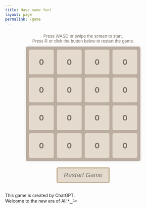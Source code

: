 ```yaml
---
title: Have some fun!
layout: page
permalink: /game
---
```

<html>
<head>
  <title>2048</title>
  <style>
    body {
      margin: 20px;
      padding: 0;
    }
    .instruction {
    	padding: 10px;
    	text-align: center;
    	font-size: 14px;
    	color: #776e65;
    	font-family: Arial, sans-serif;
    }
    .game-container {
      display: flex;
      flex-direction: column;
      justify-content: center;
      align-items: center;
      height: auto;
    }
    .grid {
      display: grid;
      grid-template-columns: repeat(4, 1fr);
      gap: 10px;
      background-color: #bbada0;
      padding: 10px;
      border-radius: 5px;
      box-shadow: 0 0 10px rgba(0, 0, 0, 0.1);
    }
    .cell {
      display: flex;
      justify-content: center;
      align-items: center;
      font-size: 24px;
      font-weight: bold;
      background-color: hsl(35, 29%, 85%);
      color: #776e65;
      border-radius: 5px;
      width: 80px;
      height: 80px;
    }  
    .game-button {
        background-color: hsl(35, 29%, 85%);
        color: #776e65;
        border: 4px solid hsl(35, 29%, 70%);
        padding: 10px 20px;
        border-radius: 5px;
        font-size: 20px;
        cursor: pointer;
    }
    .restart-container {
        display:grid;
        justify-content: center;
        align-items:start;
        margin-top: 20px;
    }
  </style>
</head>
<body>
  <div class="instruction">
    Press WASD or swipe the screen to start.  
    <br />
    Press R or click the button below to restart the game.
  </div>
  <div class="game-container">
    <div class="grid">
      <!-- 游戏方格 -->
      <div class="cell">0</div>
      <div class="cell">0</div>
      <div class="cell">0</div>
      <div class="cell">0</div>
      <div class="cell">0</div>
      <div class="cell">0</div>
      <div class="cell">0</div>
      <div class="cell">0</div>
      <div class="cell">0</div>
      <div class="cell">0</div>
      <div class="cell">0</div>
      <div class="cell">0</div>
      <div class="cell">0</div>
      <div class="cell">0</div>
      <div class="cell">0</div>
      <div class="cell">0</div>
    </div>
    <div class="restart-container">
        <button id="restart-button" class="game-button"><i>Restart Game</i></button>
    </div>
  </div>
  <footer>
    <p>
    <br />
    This game is created by ChatGPT. 
    <br />
    Welcome to the new era of AI!   ❛‿˂̵✧
    </p>
  </footer>
  <script>
    // JavaScript 代码
    // 创建一个二维数组表示游戏方格
    const grid = [
      [0, 0, 0, 0],
      [0, 0, 0, 0],
      [0, 0, 0, 0],
      [0, 0, 0, 0]
    ];
    // 在 JavaScript 中获取按钮元素
    const restartButton = document.getElementById("restart-button");
    restartButton.addEventListener("click", restartGame);
    // 在页面加载完成后执行初始化操作
    document.addEventListener("DOMContentLoaded", () => {
      // 初始化游戏界面
      initializeGrid();
      // 监听键盘事件
      document.addEventListener("keydown", handleKeyPress);
      // 监听触摸事件
      document.addEventListener("touchstart", handleTouchStart, false);
      document.addEventListener("touchmove", handleTouchMove, false);
      document.addEventListener("touchend", handleTouchEnd, false);
      // 禁用页面滑动
      document.addEventListener('touchmove', function(event) {
        event.preventDefault();
      }, { passive: false });
    });
    // 初始化游戏界面
    function initializeGrid() {
      const gridElement = document.querySelector(".grid");
      gridElement.innerHTML = "";
      // 根据 grid 数组生成游戏方格
      for (let i = 0; i < grid.length; i++) {
        for (let j = 0; j < grid[i].length; j++) {
          const cellElement = document.createElement("div");
          cellElement.classList.add("cell");
          cellElement.textContent = grid[i][j];
          gridElement.appendChild(cellElement);
        }
      }
    }
    // 重新开始游戏
    function restartGame(){
        //clear all grid
        for (let j = 0; j < grid[0].length; j++) {
            for (let i = 0; i < grid.length; i++) {
                    grid[i][j] = 0
            }
        }
        // 随机生成新的方块
        generateNewBlock();
        // 更新游戏界面
        updateGrid();
    }
    // 处理键盘按下事件
    function handleKeyPress(event) {
      if (event.key === "w" || event.key === "W") {
        moveUp();
      } else if (event.key === "s" || event.key === "S") {
        moveDown();
      } else if (event.key === "a" || event.key === "A") {
        moveLeft();
      } else if (event.key === "d" || event.key === "D") {
        moveRight();
      } else if (event.key === "r" || event.key === "R") {
        restartGame()
        return
      } else {
        return
      }
      // 随机生成新的方块
      generateNewBlock();
      // 更新游戏界面
      updateGrid();
      // 判断游戏是否胜利或失败
      checkGameOver();
    }
    let startX, startY;
    const touchThreshold = 50; // 滑动阈值，小于该值不触发移动操作
    // 触摸开始事件处理
    function handleTouchStart(event) {
      const touch = event.touches[0];
      startX = touch.clientX;
      startY = touch.clientY;
    }
    // 触摸移动事件处理
    function handleTouchMove(event) {
      event.preventDefault();
    }
    // 触摸结束事件处理
    function handleTouchEnd(event) {
      const touch = event.changedTouches[0];
      const endX = touch.clientX;
      const endY = touch.clientY;
      const deltaX = endX - startX;
      const deltaY = endY - startY;
      if (Math.abs(deltaX) < touchThreshold && Math.abs(deltaY) < touchThreshold) {
        // 滑动距离太小，忽略滑动操作
        return;
      }
      if (Math.abs(deltaX) > Math.abs(deltaY)) {
        if (deltaX > 0) {
          moveRight();
        } else {
          moveLeft();
        }
      } else {
        if (deltaY > 0) {
          moveDown();
        } else {
          moveUp();
        }
      }
      // 随机生成新的方块
      generateNewBlock();
      // 更新游戏界面
      updateGrid();
      // 判断游戏是否胜利或失败
      checkGameOver();
    }
    // 随机生成新的方块
    function generateNewBlock() {
      const emptyCells = [];
      for (let i = 0; i < grid.length; i++) {
        for (let j = 0; j < grid[i].length; j++) {
          if (grid[i][j] === 0) {
            emptyCells.push({ row: i, col: j });
          }
        }
      }
      if (emptyCells.length > 0) {
        const randomIndex = Math.floor(Math.random() * emptyCells.length);
        const { row, col } = emptyCells[randomIndex];
        grid[row][col] = Math.random() < 0.9 ? 2 : 4;
      }
    }
    // 向上移动逻辑
    function moveUp() {
      for (let j = 0; j < grid[0].length; j++) {
        for (let i = 1; i < grid.length; i++) {
          if (grid[i][j] !== 0) {
            let k = i;
            while (k > 0 && grid[k - 1][j] === 0) {
              grid[k - 1][j] = grid[k][j];
              grid[k][j] = 0;
              k--;
            }
            if (k > 0 && grid[k - 1][j] === grid[k][j]) {
              grid[k - 1][j] *= 2;
              grid[k][j] = 0;
            }
          }
        }
      }
    }
    // 向下移动逻辑
    function moveDown() {
      for (let j = 0; j < grid[0].length; j++) {
        for (let i = grid.length - 2; i >= 0; i--) {
          if (grid[i][j] !== 0) {
            let k = i;
            while (k < grid.length - 1 && grid[k + 1][j] === 0) {
              grid[k + 1][j] = grid[k][j];
              grid[k][j] = 0;
              k++;
            }
            if (k < grid.length - 1 && grid[k + 1][j] === grid[k][j]) {
              grid[k + 1][j] *= 2;
              grid[k][j] = 0;
            }
          }
        }
      }
    }
    // 向左移动逻辑
    function moveLeft() {
      for (let i = 0; i < grid.length; i++) {
        for (let j = 1; j < grid[i].length; j++) {
          if (grid[i][j] !== 0) {
            let k = j;
            while (k > 0 && grid[i][k - 1] === 0) {
              grid[i][k - 1] = grid[i][k];
              grid[i][k] = 0;
              k--;
            }
            if (k > 0 && grid[i][k - 1] === grid[i][k]) {
              grid[i][k - 1] *= 2;
              grid[i][k] = 0;
            }
          }
        }
      }
    }
    // 向右移动逻辑
    function moveRight() {
      for (let i = 0; i < grid.length; i++) {
        for (let j = grid[i].length - 2; j >= 0; j--) {
          if (grid[i][j] !== 0) {
            let k = j;
            while (k < grid[i].length - 1 && grid[i][k + 1] === 0) {
              grid[i][k + 1] = grid[i][k];
              grid[i][k] = 0;
              k++;
            }
            if (k < grid[i].length - 1 && grid[i][k + 1] === grid[i][k]) {
              grid[i][k + 1] *= 2;
              grid[i][k] = 0;
            }
          }
        }
      }
    }
    // 在生成新方块时计算亮度
    function calculateLight(value) {
        // 计算饱和度的递增步长
        const step = Math.log2(2048);

        // 根据方块的值计算亮度
        return (Math.log2(value) / step) * 100;
    }
    // 更新游戏界面
    function updateGrid() {
      const gridElement = document.querySelector(".grid");
      // 移除所有子元素
      while (gridElement.firstChild) {
        gridElement.firstChild.remove();
      }
      // 更新游戏方格
      for (let i = 0; i < grid.length; i++) {
        for (let j = 0; j < grid[i].length; j++) {
          const cellElement = document.createElement("div");
          cellElement.classList.add("cell");
          cellElement.textContent = grid[i][j];
          const light = calculateLight(grid[i][j]);
          cellElement.style.backgroundColor = `hsl(39, 29%, ${80-light*0.25}%)`; // change the light between 55%-80%
          gridElement.appendChild(cellElement);
        }
      }
    }
    // 判断游戏是否胜利或失败
    function checkGameOver() {
      // 检查是否有格子的值等于 2048，如果有，则游戏胜利
      for (let i = 0; i < grid.length; i++) {
        for (let j = 0; j < grid[i].length; j++) {
          if (grid[i][j] === 2048) {
            console.log("游戏胜利！");
            return;
          }
        }
      }
      // 检查是否所有格子都被填满，如果是且无法再进行移动操作，则游戏失败
      let isFull = true;
      for (let i = 0; i < grid.length; i++) {
        for (let j = 0; j < grid[i].length; j++) {
          if (grid[i][j] === 0) {
            isFull = false;
            break;
          }
        }
        if (!isFull) {
          break;
        }
      }
      // 如果所有格子都被填满，检查是否无法再进行移动操作
      if (isFull) {
        let canMove = false;
        // 检查垂直方向是否还能进行合并
        for (let j = 0; j < grid[0].length; j++) {
          for (let i = 0; i < grid.length - 1; i++) {
            if (grid[i][j] === grid[i + 1][j]) {
              canMove = true;
              break;
            }
          }
          if (canMove) {
            break;
          }
        }
        // 检查水平方向是否还能进行合并
        if (!canMove) {
          for (let i = 0; i < grid.length; i++) {
            for (let j = 0; j < grid[i].length - 1; j++) {
              if (grid[i][j] === grid[i][j + 1]) {
                canMove = true;
                break;
              }
            }
            if (canMove) {
              break;
            }
          }
        }
        if (!canMove) {
            alert("Oh, Gameover...press R to try again");
        }
      }
    }
  </script>
</body>
</html>
